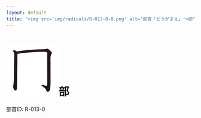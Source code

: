 ```yaml
---
layout: default
title: "<img src='img/radicals/R-013-0-0.png' alt='部首「どうがまえ」'>部"  # glyphをタイトルに使用
---
```


# <img src='img/radicals/R-013-0-0.png' alt='部首「どうがまえ」'>部
部首ID: R-013-0
